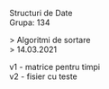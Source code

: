 Structuri de Date  
Grupa: 134

\> Algoritmi de sortare  
\> 14.03.2021

v1 \- matrice pentru timpi  
v2 \- fisier cu teste
